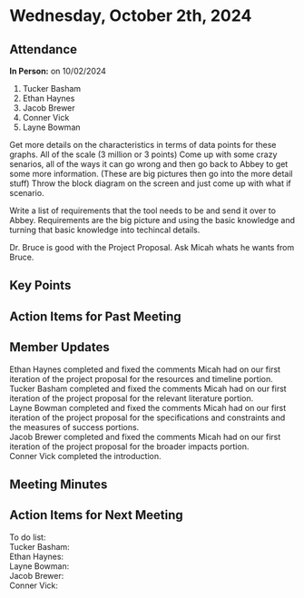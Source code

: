 # Wednesday, October 2th, 2024

## Attendance
**In Person:** on 10/02/2024
1. Tucker Basham
2. Ethan Haynes
3. Jacob Brewer
4. Conner Vick
5. Layne Bowman


Get more details on the characteristics in terms of data points for these graphs. All of the scale (3 million or 3 points)
Come up with some crazy senarios, all of the ways it can go wrong and then go back to Abbey to get some more information. (These are big pictures then go into the more detail stuff) Throw the block diagram on the screen and just come up with what if scenario.  

Write a list of requirements that the tool needs to be and send it over to Abbey. Requirements are the big picture and using the basic knowledge and turning that basic knowledge into techincal details.  

Dr. Bruce is good with the Project Proposal. Ask Micah whats he wants from Bruce.  



## Key Points



## Action Items for Past Meeting



## Member Updates
Ethan Haynes completed and fixed the comments Micah had on our first iteration of the project proposal for the resources and timeline portion.  
Tucker Basham completed and fixed the comments Micah had on our first iteration of the project proposal for the relevant literature portion.   
Layne Bowman completed and fixed the comments Micah had on our first iteration of the project proposal for the specifications and constraints and the measures of success portions.  
Jacob Brewer completed and fixed the comments Micah had on our first iteration of the project proposal for the broader impacts portion.  
Conner Vick completed the introduction.   

## Meeting Minutes


## Action Items for Next Meeting
To do list:  
Tucker Basham:  
Ethan Haynes:  
Layne Bowman:  
Jacob Brewer:  
Conner Vick:  
